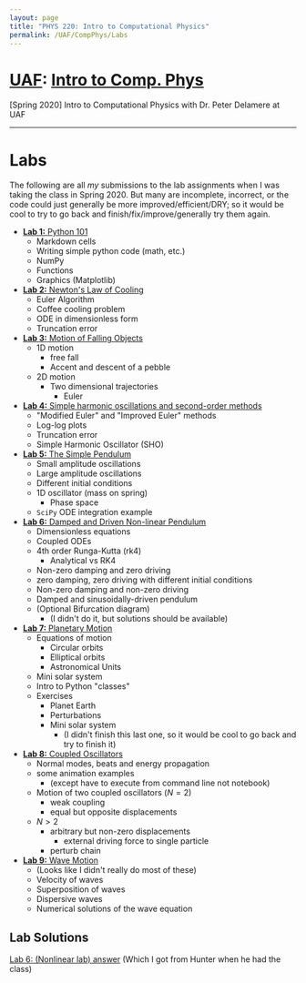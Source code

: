 ```yaml
---
layout: page
title: "PHYS 220: Intro to Computational Physics"
permalink: /UAF/CompPhys/Labs
---
```


# [UAF](../../UAF.md): [Intro to Comp. Phys](CompPhys.md)
[Spring 2020] Intro to Computational Physics with Dr. Peter Delamere at UAF

---

# Labs
The following are all *my* submissions to the lab assignments when I was taking the class in Spring 2020. But many are incomplete, incorrect, or the code could just generally be more improved/efficient/DRY; so it would be cool to try to go back and finish/fix/improve/generally try them again.

- [**Lab 1:** Python 101](JK-Labs/Lab1.html)
    - Markdown cells
    - Writing simple python code (math, etc.)
    - NumPy
    - Functions
    - Graphics (Matplotlib)
- [**Lab 2:** Newton's Law of Cooling](JK-Labs/Lab2.html)
    - Euler Algorithm
    - Coffee cooling problem
    - ODE in dimensionless form
    - Truncation error
- [**Lab 3:** Motion of Falling Objects](JK-Labs/Lab3.html)
    - 1D motion
        - free fall
        - Accent and descent of a pebble
    - 2D motion
        - Two dimensional trajectories
            - Euler
- [**Lab 4:** Simple harmonic oscillations and second-order methods](JK-Labs/Lab4.html)
    - "Modified Euler" and "Improved Euler" methods
    - Log-log plots
    - Truncation error
    - Simple Harmonic Oscillator (SHO)
- [**Lab 5:** The Simple Pendulum](JK-Labs/Lab5.html)
    - Small amplitude oscillations
    - Large amplitude oscillations
    - Different initial conditions
    - 1D oscillator (mass on spring)
        - Phase space
    - `SciPy` ODE integration example 
- [**Lab 6:** Damped and Driven Non-linear Pendulum](JK-Labs/Lab6.html)
    - Dimensionless equations
    - Coupled ODEs
    - 4th order Runga-Kutta (rk4)
        - Analytical vs RK4
    - Non-zero damping and zero driving
    - zero damping, zero driving with different initial conditions
    - Non-zero damping and non-zero driving
    - Damped and sinusoidally-driven pendulum
    - (Optional Bifurcation diagram)
        - (I didn't do it, but solutions should be available)
- [**Lab 7:** Planetary Motion](JK-Labs/Lab7.html)
    - Equations of motion
        - Circular orbits
        - Elliptical orbits
        - Astronomical Units
    - Mini solar system
    - Intro to Python "classes"
    - Exercises
        - Planet Earth
        - Perturbations
        - Mini solar system
            - (I didn't finish this last one, so it would be cool to go back and try to finish it)
- [**Lab 8:** Coupled Oscillators](JK-Labs/Lab8.html)
    - Normal modes, beats and energy propagation
    - some animation examples
        - (except have to execute from command line not notebook)
    - Motion of two coupled oscillators ($N=2$)
        - weak coupling
        - equal but opposite displacements
    - $N > 2$
        - arbitrary but non-zero displacements
            - external driving force to single particle
        - perturb chain
- [**Lab 9:** Wave Motion](JK-Labs/Lab9.html)
    - (Looks like I didn't really do most of these)
    - Velocity of waves
    - Superposition of waves
    - Dispersive waves
    - Numerical solutions of the wave equation

## Lab Solutions
[Lab 6: (Nonlinear lab) answer](Lab-Solutions/Delamere_Lab6a.html) (Which I got from Hunter when he had the class)



